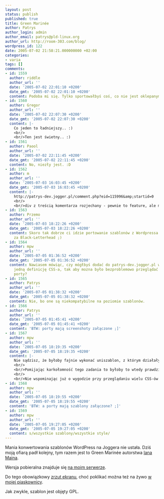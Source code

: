 ```yaml
---
layout: post
status: publish
published: true
title: Green Marinée
author: Patrys
author_login: admin
author_email: patrys@pld-linux.org
author_url: http://room-303.com/blog/
wordpress_id: 122
date: 2005-07-02 21:58:21.000000000 +02:00
categories:
- varia
tags: []
comments:
- id: 1559
  author: riddle
  author_url: ''
  date: '2005-07-02 22:01:10 +0200'
  date_gmt: '2005-07-02 22:01:10 +0200'
  content: Podoba mi się. Tylko sportowałbyś coś, co nie jest oklepanym 768px ;D ;)
- id: 1560
  author: Gregor
  author_url: ''
  date: '2005-07-02 22:07:30 +0200'
  date_gmt: '2005-07-02 22:07:30 +0200'
  content: |-
    Co jeden to ładniejszy.. :)
    <br/>
    <br/>Ten jest świetny.. :)
- id: 1561
  author: Paool
  author_url: ''
  date: '2005-07-02 22:11:45 +0200'
  date_gmt: '2005-07-02 22:11:45 +0200'
  content: No, niezły jest. :D
- id: 1562
  author: m
  author_url: ''
  date: '2005-07-03 16:03:45 +0200'
  date_gmt: '2005-07-03 16:03:45 +0200'
  content: |-
    http://patrys-dev.jogger.pl/comment.php?eid=115996&amp;startid=0
    <br/>
    <br/>div z treścią komentarza rozjechany - pewnie to feature, ale moze bug?
- id: 1563
  author: Przemo
  author_url: ''
  date: '2005-07-03 18:22:26 +0200'
  date_gmt: '2005-07-03 18:22:26 +0200'
  content: Skoro tak dobrze ci idzie portowanie szablonów z Wordpressa to weż się
    za Black-Letterhead ;)
- id: 1564
  author: mpw
  author_url: ''
  date: '2005-07-05 01:36:52 +0200'
  date_gmt: '2005-07-05 01:36:52 +0200'
  content: Nawiasem mówiąc, czy mógłbyś dodać do patrys-dev.jogger.pl więcej, niż
    jedną definicję CSS-a, tak aby mozna było bezproblemowo przeglądać wszystkie dotychczasowe
    porty?
- id: 1565
  author: Patrys
  author_url: ''
  date: '2005-07-05 01:38:32 +0200'
  date_gmt: '2005-07-05 01:38:32 +0200'
  content: Nie, bo one są niekompatybilne na poziomie szablonów.
- id: 1566
  author: Patrys
  author_url: ''
  date: '2005-07-05 01:45:41 +0200'
  date_gmt: '2005-07-05 01:45:41 +0200'
  content: 'BTW: porty mają screenshoty załączone ;]'
- id: 1567
  author: mpw
  author_url: ''
  date: '2005-07-05 18:19:35 +0200'
  date_gmt: '2005-07-05 18:19:35 +0200'
  content: |-
    Nie sądzisz, że byłoby fajnie wykonać uniszablon, z którym działałyby wszystkie szablony?
    <br/>
    <br/>Pomijając karkołomność tego zadania to byłoby to wtedy prawdziwe oddzielenie warstw, a nie dostosowywanie jednej do drugiej. ;)
    <br/>
    <br/>Nie wspominając już o wygodzie przy przeglądaniu wielu CSS-ów.
- id: 1568
  author: mpw
  author_url: ''
  date: '2005-07-05 18:19:55 +0200'
  date_gmt: '2005-07-05 18:19:55 +0200'
  content: 'BTW: a porty mają szablony załączone? ;]'
- id: 1569
  author: mpw
  author_url: ''
  date: '2005-07-05 19:27:05 +0200'
  date_gmt: '2005-07-05 19:27:05 +0200'
  content: s/wszystkie szablony/wszystkie style/
---
```

<p>Mania konwertowania szablonów WordPress na Joggera nie ustała. Dziś moją ofiarą padł kolejny, tym razem jest to Green Marinée autorstwa <a href="http://e-lusion.com/">Iana Maina</a>.</p>

<p>Wersja pobieralna znajduje się <a href="http://wirusy.room-303.com/Jogger/GreenMarinee/">na moim serwerze</a>.</p>

<p>Do tego obowiązkowy <a href="http://wirusy.room-303.com/Jogger/GreenMarinee/GreenMarinee.png">zrzut ekranu</a>, choć poklikać można też na żywo <a href="http://patrys-dev.jogger.pl/">w mojej piaskownicy</a>.</p>

<p>Jak zwykle, szablon jest objęty GPL.</p>
